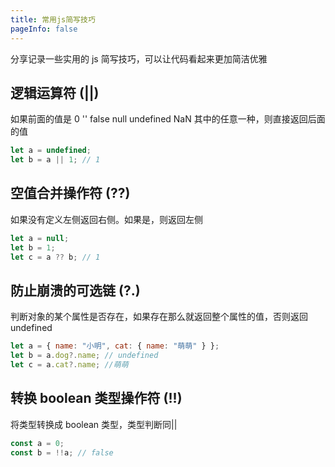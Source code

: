 ```yaml
---
title: 常用js简写技巧
pageInfo: false
---
```


分享记录一些实用的 js 简写技巧，可以让代码看起来更加简洁优雅

## 逻辑运算符 (||)

如果前面的值是 0 '' false null undefined NaN 其中的任意一种，则直接返回后面的值

```js
let a = undefined;
let b = a || 1; // 1
```

## 空值合并操作符 (??)

如果没有定义左侧返回右侧。如果是，则返回左侧

```js
let a = null;
let b = 1;
let c = a ?? b; // 1
```

## 防止崩溃的可选链 (?.)

判断对象的某个属性是否存在，如果存在那么就返回整个属性的值，否则返回 undefined

```js
let a = { name: "小明", cat: { name: "萌萌" } };
let b = a.dog?.name; // undefined
let c = a.cat?.name; //萌萌
```

## 转换 boolean 类型操作符 (!!)

将类型转换成 boolean 类型，类型判断同||

```js
const a = 0;
const b = !!a; // false
```
